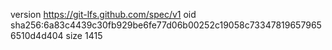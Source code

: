 version https://git-lfs.github.com/spec/v1
oid sha256:6a83c4439c30fb929be6fe77d06b00252c19058c733478196579656510d4d404
size 1415
